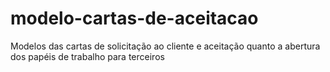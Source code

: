 # modelo-cartas-de-aceitacao
Modelos das cartas de solicitação ao cliente e aceitação quanto a abertura dos papéis de trabalho para terceiros
